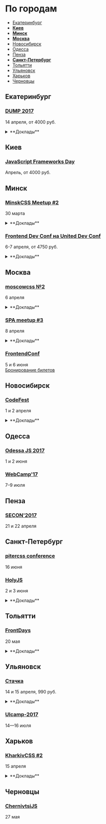 # По городам

- [Екатеринбург](#Екатеринбург)
- **[Киев](#Киев)**
- **[Минск](#Минск)**
- **[Москва](#Москва)**
- [Новосибирск](#Новосибирск)
- [Одесса](#Одесса)
- [Пенза](#Пенза)
- **[Санкт-Петербург](#Санкт-Петербург)**
- [Тольятти](#Тольятти)
- [Ульяновск](#Ульяновск)
- [Харьков](#Харьков)
- [Черновцы](#Черновцы)

## Екатеринбург

### [DUMP 2017](http://dump-conf.ru/)

14 апреля, от 4000 руб.

<details>
  <summary>**Доклады**</summary>

  - «Документация REST API», Артём Кузвесов (Ideco)
  - «Жизнь без интернета», Артём Кувалдин (Яндекс)
  - «Клиенту и серверу нужно поговорить», Никита Прокопов (Cognician)
</details>

## Киев

### [JavaScript Frameworks Day](http://frameworksdays.com/event/js-frameworks-day-2017)

Апрель, от 4000 руб.

## Минск

### [MinskCSS Meetup #2](http://minskcss.by/)

30 марта

<details>
  <summary>**Доклады**</summary>

  - «Валидация веб-форм. Часть I. CSS», Павел Ловцевич
  - «Отполифиль свой CSS», Василий Ванчук
  - «Экстренный дизайн-гайд для разработчика», Игорь Кунцевич
</details>

### [Frontend Dev Conf на United Dev Conf](http://unitedconf.com/category/dokladchiki/frontend-dev-conf/)

6-7 апреля, от 4750 руб.

<details>
  <summary>**Доклады**</summary>

  - «Offline Second», Алексей Богачук
  - «Непрерывная интеграция для frontend», Константин Кривленя
  - «Building a better login with the credential management API», James Allardice
  - «Лебедь рак и щука: как технологии тянут фронтенд на дно», Евгений Гусев
  - «Организация разработки frontend продукта на микросервисах», Максим Волошин
  - «Dependencies in component web done right», Vladimir Grinenko
  - «Как приручить WebVR», Дмитрий Барталевич
  - «Применяя стандарты кодирования NASA к JavaScript», Денис Радин
  - «Vue.JS: На что я променял React в 2017 и почему?», Илья Климов
</details>

## Москва

### [moscowcss №2](https://moscowcss.timepad.ru/event/457567/)

6 апреля

<details>
  <summary>**Доклады**</summary>

  - «Недокументированные приемы CSS», Дмитрий Григоров (Rambler&Co)
  - «Пора начинать фыркать – Grid Layout уже здесь», Сергей Попов (Setka)
</details>

### [SPA meetup #3](https://moscow-spa.timepad.ru/event/463443/)

8 апреля

<details>
  <summary>**Доклады**</summary>

  - «Дизайн платформа в Avito», Александр Лобашев (Avito)
  - «Работаем с API по-взрослому», Максим Кислов (Badoo)
  - «Rempl — крутая платформа для крутых инструментов», Роман Дворнов (Avito)
</details>

### [FrontendConf](http://frontendconf.ru/)

5 и 6 июня  
[Бронирование билетов](http://conf.ontico.ru/conference/join/frontend_conf_2017.html)


## Новосибирск

### [CodeFest](http://2017.codefest.ru/)

1 и 2 апреля

<details>
  <summary>**Доклады**</summary>

  - «Старикам тут не место?», Алексей Симоненко (HTMLAcademy)
  - «Multiplayer WebVR», Martin Splitt (Archilogic)
  - «Creating Desktop Apps for Windows, Mac OS and Linux with your favorite web-tools and Electron», Don Wibier (DevExpress)
  - «New Adventures in Responsive Web Design», Vitaly Friedman (Smashing Magazine)
  - «Ваш CSS нас не устраивает, мы придумаем свой», Роман Прудников (2ГИС)
  - «Artec 3D web player», Василика Климова (Artec3D)
  - «Клиенту и серверу нужно поговорить», Никита Прокопов (Cognician)
  - «Rempl — крутая платформа для крутых инструментов», Роман Дворнов (Авито)
  - «Бешеные псы: Angular 2 и React лицом к лицу», Евгений Гусев (Wrike)
  - «Свой протокол и кросс-платформенные парсеры за 30 минут», Виктор Грищенко (Realm)
</details>

## Одесса

### [Odessa JS 2017](https://odessajs.org/)

1 и 2 июня

### [WebCamp'17](http://webcamp.in.ua)

7–9 июля

## Пенза

### [SECON'2017](http://2017.secon.ru)

21 и 22 апреля

## Санкт-Петербург

### [pitercss conference](https://pitercss.com/)

16 июня

### [HolyJS](https://holyjs-piter.ru)

2 и 3 июня

<details>
  <summary>**Доклады**</summary>

  - «Переносим существующее web-приложение в виртуальную реальность», Денис Радин
  - «The Post JavaScript Apocalypse», Douglas Crockford
  - «Typing, Goto There and Back Again», Douglas Crockford
  - «Rendering performance from the ground up», Martin Splitt (Archilogic)
  - «The Hitchhiker's Guide to the Serverless Galaxy», Slobodan Stojanovic
  - «JS UX: Writing code for humans», Lea Verou
  - «Forgotten funky functions», Jakob Mattson
</details>

## Тольятти

### [FrontDays](https://frontdays.ru)

20 мая

<details>
  <summary>**Доклады**</summary>

  - «Идем к синхронному flow в асинхронном мире node.js», Павлов Александр (AndersenLab)
  - «Деоптимизация JavaScript», Игорь Лобанов (OneTwoTrip)
  - «Мист. Сервис для работы с Apache Spark», Леонид Блохин (pache Spark)
  - «REACTивные терминалы оплаты. Да, так тоже можно!», Дмитрий Тупалов (Tyme.ru)
  - «Погружение в Service Worker», Олег Наянов (DZ Systems)
  - «Прогрессивные методы ускорения», Артём Белов (Право.ру)
  - «λ в js без фанатизма», Михаил Синяков, (X-Card)
  - «В поисках утерянных полимеров», Влад Минаев (Haulmont)
  - «Как мы уменьшили время релиза с 4 месяцев до 30 минут», Алексей Букин (Альфа-лаборатория)
  - «CSS-методологии от О до Б», Алексей Охрименко (IPONWEB)
  - «Оптимизация React приложений: сокращаем рендеры и не только», Дмитрий Васюк (RedMadRobot)
  - «Регрессионное тестирование верстки скриншотами с помощью gemini», Сергей Савельев (Яндекс)
  - «Весна. Время почистить код!», Виталий Потапов (Яндекс)
  - «Оптимизация сборки Webpack», Алексей Иванов (Evil Martians)
  - «Как подружить дизайнеров с разработчиками? Прототипирование на основе WebComponents», Виталий Грин (Альфа Лаборатория)
</details>

## Ульяновск

### [Стачка](http://nastachku.ru)

14 и 15 апреля, 990 руб.

<details>
  <summary>**Доклады**</summary>

  - «Как привести в порядок миллион строк клиентского кода за неделю и не сойти с ума», Алексей Золотых (Wrike)
  - «Angular2. Чувствую себя отлично.», Андрей Ваганов (Aggregion)
  - «Использование строгой типизации при разработке SPA приложения на PHP + React», Артур Эшенбренер (Мегаплан)
</details>

### [Ulcamp-2017](https://2017.ulcamp.ru/)

14—16 июля

## Харьков

### [KharkivCSS #2](http://kharkivcss.org)

15 апреля

<details>
  <summary>**Доклады**</summary>

  - «Что нам стоит дом построить?», Антон Немцев
  - «CSS Selectors», Евгений Исаков
  - «Построение сложных анимационных интерфейсов», Андрей Бойко
  - «Фронтенд по фэн-шуй», Виктор Павлов
  - «CSS-переменные», Елена Жукова
  - «Velosipedium structuris», Олександр Шпак
  - «Функциональные анимации в вебе», Денис Яровой
  - «Мой ванильный CSS», Вадим Макеев
</details>


## Черновцы

### [ChernivtsiJS](http://chernivtsi.js.org/)

27 мая
